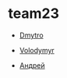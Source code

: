 # team23


- [Dmytro](https://andreibakhtinov.github.io/team23/dmytro.html)  

- [Volodymyr](https://andreibakhtinov.github.io/team23/index.html)

- [Андрей](https://andreibakhtinov.github.io/team23/andrei.html)
